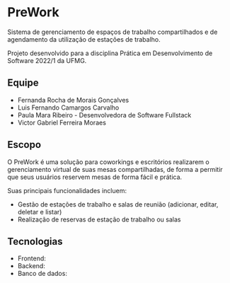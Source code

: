 # PreWork

Sistema de gerenciamento de espaços de trabalho compartilhados e de agendamento da utilização de estações de trabalho.

Projeto desenvolvido para a disciplina Prática em Desenvolvimento de Software 2022/1 da UFMG.

## Equipe

- Fernanda Rocha de Morais Gonçalves
- Luis Fernando Camargos Carvalho
- Paula Mara Ribeiro - Desenvolvedora de Software Fullstack
- Victor Gabriel Ferreira Moraes

## Escopo

O PreWork é uma solução para coworkings e escritórios realizarem o gerenciamento virtual de suas mesas compartilhadas, de forma a permitir que seus usuários reservem mesas de forma fácil e prática.

Suas principais funcionalidades incluem:

- Gestão de estações de trabalho e salas de reunião (adicionar, editar, deletar e listar)
- Realização de reservas de estação de trabalho ou salas

## Tecnologias

- Frontend:
- Backend:
- Banco de dados:
